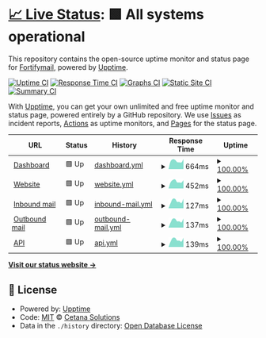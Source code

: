 # [📈 Live Status](https://status.fortifymail.com): <!--live status--> **🟩 All systems operational**

This repository contains the open-source uptime monitor and status page for [Fortifymail](https://www.fortifymail.com), powered by [Upptime](https://github.com/upptime/upptime).

[![Uptime CI](https://github.com/cetana-solutions/Fortifymail-Status/workflows/Uptime%20CI/badge.svg)](https://github.com/cetana-solutions/Fortifymail-Status/actions?query=workflow%3A%22Uptime+CI%22)
[![Response Time CI](https://github.com/cetana-solutions/Fortifymail-Status/workflows/Response%20Time%20CI/badge.svg)](https://github.com/cetana-solutions/Fortifymail-Status/actions?query=workflow%3A%22Response+Time+CI%22)
[![Graphs CI](https://github.com/cetana-solutions/Fortifymail-Status/workflows/Graphs%20CI/badge.svg)](https://github.com/cetana-solutions/Fortifymail-Status/actions?query=workflow%3A%22Graphs+CI%22)
[![Static Site CI](https://github.com/cetana-solutions/Fortifymail-Status/workflows/Static%20Site%20CI/badge.svg)](https://github.com/cetana-solutions/Fortifymail-Status/actions?query=workflow%3A%22Static+Site+CI%22)
[![Summary CI](https://github.com/cetana-solutions/Fortifymail-Status/workflows/Summary%20CI/badge.svg)](https://github.com/cetana-solutions/Fortifymail-Status/actions?query=workflow%3A%22Summary+CI%22)

With [Upptime](https://upptime.js.org), you can get your own unlimited and free uptime monitor and status page, powered entirely by a GitHub repository. We use [Issues](https://github.com/cetana-solutions/Fortifymail-Status/issues) as incident reports, [Actions](https://github.com/cetana-solutions/Fortifymail-Status/actions) as uptime monitors, and [Pages](https://status.fortifymail.com) for the status page.

<!--start: status pages-->
<!-- This summary is generated by Upptime (https://github.com/upptime/upptime) -->
<!-- Do not edit this manually, your changes will be overwritten -->
<!-- prettier-ignore -->
| URL | Status | History | Response Time | Uptime |
| --- | ------ | ------- | ------------- | ------ |
| <img alt="" src="https://icons.duckduckgo.com/ip3/app.fortifymail.com.ico" height="13"> [Dashboard](https://app.fortifymail.com) | 🟩 Up | [dashboard.yml](https://github.com/cetana-solutions/Fortifymail-Status/commits/HEAD/history/dashboard.yml) | <details><summary><img alt="Response time graph" src="./graphs/dashboard/response-time-week.png" height="20"> 664ms</summary><br><a href="https://status.fortifymail.com/history/dashboard"><img alt="Response time 592" src="https://img.shields.io/endpoint?url=https%3A%2F%2Fraw.githubusercontent.com%2Fcetana-solutions%2FFortifymail-Status%2FHEAD%2Fapi%2Fdashboard%2Fresponse-time.json"></a><br><a href="https://status.fortifymail.com/history/dashboard"><img alt="24-hour response time 725" src="https://img.shields.io/endpoint?url=https%3A%2F%2Fraw.githubusercontent.com%2Fcetana-solutions%2FFortifymail-Status%2FHEAD%2Fapi%2Fdashboard%2Fresponse-time-day.json"></a><br><a href="https://status.fortifymail.com/history/dashboard"><img alt="7-day response time 664" src="https://img.shields.io/endpoint?url=https%3A%2F%2Fraw.githubusercontent.com%2Fcetana-solutions%2FFortifymail-Status%2FHEAD%2Fapi%2Fdashboard%2Fresponse-time-week.json"></a><br><a href="https://status.fortifymail.com/history/dashboard"><img alt="30-day response time 607" src="https://img.shields.io/endpoint?url=https%3A%2F%2Fraw.githubusercontent.com%2Fcetana-solutions%2FFortifymail-Status%2FHEAD%2Fapi%2Fdashboard%2Fresponse-time-month.json"></a><br><a href="https://status.fortifymail.com/history/dashboard"><img alt="1-year response time 595" src="https://img.shields.io/endpoint?url=https%3A%2F%2Fraw.githubusercontent.com%2Fcetana-solutions%2FFortifymail-Status%2FHEAD%2Fapi%2Fdashboard%2Fresponse-time-year.json"></a></details> | <details><summary><a href="https://status.fortifymail.com/history/dashboard">100.00%</a></summary><a href="https://status.fortifymail.com/history/dashboard"><img alt="All-time uptime 100.00%" src="https://img.shields.io/endpoint?url=https%3A%2F%2Fraw.githubusercontent.com%2Fcetana-solutions%2FFortifymail-Status%2FHEAD%2Fapi%2Fdashboard%2Fuptime.json"></a><br><a href="https://status.fortifymail.com/history/dashboard"><img alt="24-hour uptime 100.00%" src="https://img.shields.io/endpoint?url=https%3A%2F%2Fraw.githubusercontent.com%2Fcetana-solutions%2FFortifymail-Status%2FHEAD%2Fapi%2Fdashboard%2Fuptime-day.json"></a><br><a href="https://status.fortifymail.com/history/dashboard"><img alt="7-day uptime 100.00%" src="https://img.shields.io/endpoint?url=https%3A%2F%2Fraw.githubusercontent.com%2Fcetana-solutions%2FFortifymail-Status%2FHEAD%2Fapi%2Fdashboard%2Fuptime-week.json"></a><br><a href="https://status.fortifymail.com/history/dashboard"><img alt="30-day uptime 100.00%" src="https://img.shields.io/endpoint?url=https%3A%2F%2Fraw.githubusercontent.com%2Fcetana-solutions%2FFortifymail-Status%2FHEAD%2Fapi%2Fdashboard%2Fuptime-month.json"></a><br><a href="https://status.fortifymail.com/history/dashboard"><img alt="1-year uptime 100.00%" src="https://img.shields.io/endpoint?url=https%3A%2F%2Fraw.githubusercontent.com%2Fcetana-solutions%2FFortifymail-Status%2FHEAD%2Fapi%2Fdashboard%2Fuptime-year.json"></a></details>
| <img alt="" src="https://icons.duckduckgo.com/ip3/www.fortifymail.com.ico" height="13"> [Website](https://www.fortifymail.com) | 🟩 Up | [website.yml](https://github.com/cetana-solutions/Fortifymail-Status/commits/HEAD/history/website.yml) | <details><summary><img alt="Response time graph" src="./graphs/website/response-time-week.png" height="20"> 452ms</summary><br><a href="https://status.fortifymail.com/history/website"><img alt="Response time 389" src="https://img.shields.io/endpoint?url=https%3A%2F%2Fraw.githubusercontent.com%2Fcetana-solutions%2FFortifymail-Status%2FHEAD%2Fapi%2Fwebsite%2Fresponse-time.json"></a><br><a href="https://status.fortifymail.com/history/website"><img alt="24-hour response time 574" src="https://img.shields.io/endpoint?url=https%3A%2F%2Fraw.githubusercontent.com%2Fcetana-solutions%2FFortifymail-Status%2FHEAD%2Fapi%2Fwebsite%2Fresponse-time-day.json"></a><br><a href="https://status.fortifymail.com/history/website"><img alt="7-day response time 452" src="https://img.shields.io/endpoint?url=https%3A%2F%2Fraw.githubusercontent.com%2Fcetana-solutions%2FFortifymail-Status%2FHEAD%2Fapi%2Fwebsite%2Fresponse-time-week.json"></a><br><a href="https://status.fortifymail.com/history/website"><img alt="30-day response time 410" src="https://img.shields.io/endpoint?url=https%3A%2F%2Fraw.githubusercontent.com%2Fcetana-solutions%2FFortifymail-Status%2FHEAD%2Fapi%2Fwebsite%2Fresponse-time-month.json"></a><br><a href="https://status.fortifymail.com/history/website"><img alt="1-year response time 389" src="https://img.shields.io/endpoint?url=https%3A%2F%2Fraw.githubusercontent.com%2Fcetana-solutions%2FFortifymail-Status%2FHEAD%2Fapi%2Fwebsite%2Fresponse-time-year.json"></a></details> | <details><summary><a href="https://status.fortifymail.com/history/website">100.00%</a></summary><a href="https://status.fortifymail.com/history/website"><img alt="All-time uptime 100.00%" src="https://img.shields.io/endpoint?url=https%3A%2F%2Fraw.githubusercontent.com%2Fcetana-solutions%2FFortifymail-Status%2FHEAD%2Fapi%2Fwebsite%2Fuptime.json"></a><br><a href="https://status.fortifymail.com/history/website"><img alt="24-hour uptime 100.00%" src="https://img.shields.io/endpoint?url=https%3A%2F%2Fraw.githubusercontent.com%2Fcetana-solutions%2FFortifymail-Status%2FHEAD%2Fapi%2Fwebsite%2Fuptime-day.json"></a><br><a href="https://status.fortifymail.com/history/website"><img alt="7-day uptime 100.00%" src="https://img.shields.io/endpoint?url=https%3A%2F%2Fraw.githubusercontent.com%2Fcetana-solutions%2FFortifymail-Status%2FHEAD%2Fapi%2Fwebsite%2Fuptime-week.json"></a><br><a href="https://status.fortifymail.com/history/website"><img alt="30-day uptime 100.00%" src="https://img.shields.io/endpoint?url=https%3A%2F%2Fraw.githubusercontent.com%2Fcetana-solutions%2FFortifymail-Status%2FHEAD%2Fapi%2Fwebsite%2Fuptime-month.json"></a><br><a href="https://status.fortifymail.com/history/website"><img alt="1-year uptime 100.00%" src="https://img.shields.io/endpoint?url=https%3A%2F%2Fraw.githubusercontent.com%2Fcetana-solutions%2FFortifymail-Status%2FHEAD%2Fapi%2Fwebsite%2Fuptime-year.json"></a></details>
| <img alt="" src="https://raw.githubusercontent.com/cetana-solutions/Fortifymail-Status/master/assets/favicon.ico" height="13"> [Inbound mail](mail.fortifymail.com) | 🟩 Up | [inbound-mail.yml](https://github.com/cetana-solutions/Fortifymail-Status/commits/HEAD/history/inbound-mail.yml) | <details><summary><img alt="Response time graph" src="./graphs/inbound-mail/response-time-week.png" height="20"> 127ms</summary><br><a href="https://status.fortifymail.com/history/inbound-mail"><img alt="Response time 118" src="https://img.shields.io/endpoint?url=https%3A%2F%2Fraw.githubusercontent.com%2Fcetana-solutions%2FFortifymail-Status%2FHEAD%2Fapi%2Finbound-mail%2Fresponse-time.json"></a><br><a href="https://status.fortifymail.com/history/inbound-mail"><img alt="24-hour response time 151" src="https://img.shields.io/endpoint?url=https%3A%2F%2Fraw.githubusercontent.com%2Fcetana-solutions%2FFortifymail-Status%2FHEAD%2Fapi%2Finbound-mail%2Fresponse-time-day.json"></a><br><a href="https://status.fortifymail.com/history/inbound-mail"><img alt="7-day response time 127" src="https://img.shields.io/endpoint?url=https%3A%2F%2Fraw.githubusercontent.com%2Fcetana-solutions%2FFortifymail-Status%2FHEAD%2Fapi%2Finbound-mail%2Fresponse-time-week.json"></a><br><a href="https://status.fortifymail.com/history/inbound-mail"><img alt="30-day response time 113" src="https://img.shields.io/endpoint?url=https%3A%2F%2Fraw.githubusercontent.com%2Fcetana-solutions%2FFortifymail-Status%2FHEAD%2Fapi%2Finbound-mail%2Fresponse-time-month.json"></a><br><a href="https://status.fortifymail.com/history/inbound-mail"><img alt="1-year response time 107" src="https://img.shields.io/endpoint?url=https%3A%2F%2Fraw.githubusercontent.com%2Fcetana-solutions%2FFortifymail-Status%2FHEAD%2Fapi%2Finbound-mail%2Fresponse-time-year.json"></a></details> | <details><summary><a href="https://status.fortifymail.com/history/inbound-mail">100.00%</a></summary><a href="https://status.fortifymail.com/history/inbound-mail"><img alt="All-time uptime 100.00%" src="https://img.shields.io/endpoint?url=https%3A%2F%2Fraw.githubusercontent.com%2Fcetana-solutions%2FFortifymail-Status%2FHEAD%2Fapi%2Finbound-mail%2Fuptime.json"></a><br><a href="https://status.fortifymail.com/history/inbound-mail"><img alt="24-hour uptime 100.00%" src="https://img.shields.io/endpoint?url=https%3A%2F%2Fraw.githubusercontent.com%2Fcetana-solutions%2FFortifymail-Status%2FHEAD%2Fapi%2Finbound-mail%2Fuptime-day.json"></a><br><a href="https://status.fortifymail.com/history/inbound-mail"><img alt="7-day uptime 100.00%" src="https://img.shields.io/endpoint?url=https%3A%2F%2Fraw.githubusercontent.com%2Fcetana-solutions%2FFortifymail-Status%2FHEAD%2Fapi%2Finbound-mail%2Fuptime-week.json"></a><br><a href="https://status.fortifymail.com/history/inbound-mail"><img alt="30-day uptime 100.00%" src="https://img.shields.io/endpoint?url=https%3A%2F%2Fraw.githubusercontent.com%2Fcetana-solutions%2FFortifymail-Status%2FHEAD%2Fapi%2Finbound-mail%2Fuptime-month.json"></a><br><a href="https://status.fortifymail.com/history/inbound-mail"><img alt="1-year uptime 100.00%" src="https://img.shields.io/endpoint?url=https%3A%2F%2Fraw.githubusercontent.com%2Fcetana-solutions%2FFortifymail-Status%2FHEAD%2Fapi%2Finbound-mail%2Fuptime-year.json"></a></details>
| <img alt="" src="https://d1idiovbex4hy4.cloudfront.net/icon/f2b32bda85a5a4a613eb47fb01c57ce3-2b4a0b6e3c7d785e7e0d22f5d540dce9.svg" height="13"> [Outbound mail](email-smtp.eu-central-1.amazonaws.com) | 🟩 Up | [outbound-mail.yml](https://github.com/cetana-solutions/Fortifymail-Status/commits/HEAD/history/outbound-mail.yml) | <details><summary><img alt="Response time graph" src="./graphs/outbound-mail/response-time-week.png" height="20"> 137ms</summary><br><a href="https://status.fortifymail.com/history/outbound-mail"><img alt="Response time 122" src="https://img.shields.io/endpoint?url=https%3A%2F%2Fraw.githubusercontent.com%2Fcetana-solutions%2FFortifymail-Status%2FHEAD%2Fapi%2Foutbound-mail%2Fresponse-time.json"></a><br><a href="https://status.fortifymail.com/history/outbound-mail"><img alt="24-hour response time 160" src="https://img.shields.io/endpoint?url=https%3A%2F%2Fraw.githubusercontent.com%2Fcetana-solutions%2FFortifymail-Status%2FHEAD%2Fapi%2Foutbound-mail%2Fresponse-time-day.json"></a><br><a href="https://status.fortifymail.com/history/outbound-mail"><img alt="7-day response time 137" src="https://img.shields.io/endpoint?url=https%3A%2F%2Fraw.githubusercontent.com%2Fcetana-solutions%2FFortifymail-Status%2FHEAD%2Fapi%2Foutbound-mail%2Fresponse-time-week.json"></a><br><a href="https://status.fortifymail.com/history/outbound-mail"><img alt="30-day response time 122" src="https://img.shields.io/endpoint?url=https%3A%2F%2Fraw.githubusercontent.com%2Fcetana-solutions%2FFortifymail-Status%2FHEAD%2Fapi%2Foutbound-mail%2Fresponse-time-month.json"></a><br><a href="https://status.fortifymail.com/history/outbound-mail"><img alt="1-year response time 114" src="https://img.shields.io/endpoint?url=https%3A%2F%2Fraw.githubusercontent.com%2Fcetana-solutions%2FFortifymail-Status%2FHEAD%2Fapi%2Foutbound-mail%2Fresponse-time-year.json"></a></details> | <details><summary><a href="https://status.fortifymail.com/history/outbound-mail">100.00%</a></summary><a href="https://status.fortifymail.com/history/outbound-mail"><img alt="All-time uptime 100.00%" src="https://img.shields.io/endpoint?url=https%3A%2F%2Fraw.githubusercontent.com%2Fcetana-solutions%2FFortifymail-Status%2FHEAD%2Fapi%2Foutbound-mail%2Fuptime.json"></a><br><a href="https://status.fortifymail.com/history/outbound-mail"><img alt="24-hour uptime 100.00%" src="https://img.shields.io/endpoint?url=https%3A%2F%2Fraw.githubusercontent.com%2Fcetana-solutions%2FFortifymail-Status%2FHEAD%2Fapi%2Foutbound-mail%2Fuptime-day.json"></a><br><a href="https://status.fortifymail.com/history/outbound-mail"><img alt="7-day uptime 100.00%" src="https://img.shields.io/endpoint?url=https%3A%2F%2Fraw.githubusercontent.com%2Fcetana-solutions%2FFortifymail-Status%2FHEAD%2Fapi%2Foutbound-mail%2Fuptime-week.json"></a><br><a href="https://status.fortifymail.com/history/outbound-mail"><img alt="30-day uptime 100.00%" src="https://img.shields.io/endpoint?url=https%3A%2F%2Fraw.githubusercontent.com%2Fcetana-solutions%2FFortifymail-Status%2FHEAD%2Fapi%2Foutbound-mail%2Fuptime-month.json"></a><br><a href="https://status.fortifymail.com/history/outbound-mail"><img alt="1-year uptime 100.00%" src="https://img.shields.io/endpoint?url=https%3A%2F%2Fraw.githubusercontent.com%2Fcetana-solutions%2FFortifymail-Status%2FHEAD%2Fapi%2Foutbound-mail%2Fuptime-year.json"></a></details>
| <img alt="" src="https://icons.duckduckgo.com/ip3/app.fortifymail.com.ico" height="13"> [API](https://app.fortifymail.com/api/notifications?page=0) | 🟩 Up | [api.yml](https://github.com/cetana-solutions/Fortifymail-Status/commits/HEAD/history/api.yml) | <details><summary><img alt="Response time graph" src="./graphs/api/response-time-week.png" height="20"> 139ms</summary><br><a href="https://status.fortifymail.com/history/api"><img alt="Response time 123" src="https://img.shields.io/endpoint?url=https%3A%2F%2Fraw.githubusercontent.com%2Fcetana-solutions%2FFortifymail-Status%2FHEAD%2Fapi%2Fapi%2Fresponse-time.json"></a><br><a href="https://status.fortifymail.com/history/api"><img alt="24-hour response time 163" src="https://img.shields.io/endpoint?url=https%3A%2F%2Fraw.githubusercontent.com%2Fcetana-solutions%2FFortifymail-Status%2FHEAD%2Fapi%2Fapi%2Fresponse-time-day.json"></a><br><a href="https://status.fortifymail.com/history/api"><img alt="7-day response time 139" src="https://img.shields.io/endpoint?url=https%3A%2F%2Fraw.githubusercontent.com%2Fcetana-solutions%2FFortifymail-Status%2FHEAD%2Fapi%2Fapi%2Fresponse-time-week.json"></a><br><a href="https://status.fortifymail.com/history/api"><img alt="30-day response time 125" src="https://img.shields.io/endpoint?url=https%3A%2F%2Fraw.githubusercontent.com%2Fcetana-solutions%2FFortifymail-Status%2FHEAD%2Fapi%2Fapi%2Fresponse-time-month.json"></a><br><a href="https://status.fortifymail.com/history/api"><img alt="1-year response time 122" src="https://img.shields.io/endpoint?url=https%3A%2F%2Fraw.githubusercontent.com%2Fcetana-solutions%2FFortifymail-Status%2FHEAD%2Fapi%2Fapi%2Fresponse-time-year.json"></a></details> | <details><summary><a href="https://status.fortifymail.com/history/api">100.00%</a></summary><a href="https://status.fortifymail.com/history/api"><img alt="All-time uptime 100.00%" src="https://img.shields.io/endpoint?url=https%3A%2F%2Fraw.githubusercontent.com%2Fcetana-solutions%2FFortifymail-Status%2FHEAD%2Fapi%2Fapi%2Fuptime.json"></a><br><a href="https://status.fortifymail.com/history/api"><img alt="24-hour uptime 100.00%" src="https://img.shields.io/endpoint?url=https%3A%2F%2Fraw.githubusercontent.com%2Fcetana-solutions%2FFortifymail-Status%2FHEAD%2Fapi%2Fapi%2Fuptime-day.json"></a><br><a href="https://status.fortifymail.com/history/api"><img alt="7-day uptime 100.00%" src="https://img.shields.io/endpoint?url=https%3A%2F%2Fraw.githubusercontent.com%2Fcetana-solutions%2FFortifymail-Status%2FHEAD%2Fapi%2Fapi%2Fuptime-week.json"></a><br><a href="https://status.fortifymail.com/history/api"><img alt="30-day uptime 100.00%" src="https://img.shields.io/endpoint?url=https%3A%2F%2Fraw.githubusercontent.com%2Fcetana-solutions%2FFortifymail-Status%2FHEAD%2Fapi%2Fapi%2Fuptime-month.json"></a><br><a href="https://status.fortifymail.com/history/api"><img alt="1-year uptime 100.00%" src="https://img.shields.io/endpoint?url=https%3A%2F%2Fraw.githubusercontent.com%2Fcetana-solutions%2FFortifymail-Status%2FHEAD%2Fapi%2Fapi%2Fuptime-year.json"></a></details>

<!--end: status pages-->

[**Visit our status website →**](https://status.fortifymail.com)

## 📄 License

- Powered by: [Upptime](https://github.com/upptime/upptime)
- Code: [MIT](./LICENSE) © [Cetana Solutions](https://www.cetana.nl)
- Data in the `./history` directory: [Open Database License](https://opendatacommons.org/licenses/odbl/1-0/)
